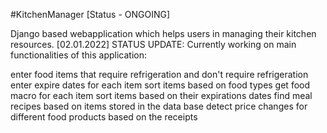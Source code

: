 #KitchenManager [Status - ONGOING]

Django based webapplication which helps users in managing their kitchen resources. [02.01.2022] STATUS UPDATE: Currently working on main functionalities of this application:

enter food items that require refrigeration and don't require refrigeration
enter expire dates for each item
sort items based on food types
get food macro for each item
sort items based on their expirations dates
find meal recipes based on items stored in the data base
detect price changes for different food products based on the receipts
